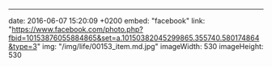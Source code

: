 ---
date: 2016-06-07 15:20:09 +0200
embed: "facebook"
link: "https://www.facebook.com/photo.php?fbid=10153876055884865&set=a.10150382045299865.355740.580174864&type=3"
img: "/img/life/00153_item.md.jpg"
imageWidth: 530
imageHeight: 530
